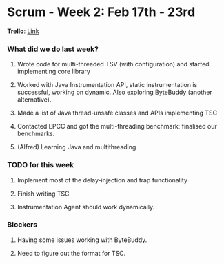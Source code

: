 # Scrum - Week 2: Feb 17th - 23rd

**Trello**: [Link](https://trello.com/b/UcUVXC8C/ecs251-synapse)

### What did we do last week?

1. Wrote code for multi-threaded TSV (with configuration) and started implementing core library

2. Worked with Java Instrumentation API, static instrumentation is successful, working on dynamic. Also exploring ByteBuddy (another alternative).

3. Made a list of Java thread-unsafe classes and APIs implementing TSC

4. Contacted EPCC and got the multi-threading benchmark; finalised our benchmarks.

5. (Alfred) Learning Java and multithreading

### TODO for this week

1. Implement most of the delay-injection and trap functionality

2. Finish writing TSC

3. Instrumentation Agent should work dynamically.

### Blockers

1. Having some issues working with ByteBuddy.

2. Need to figure out the format for TSC.
